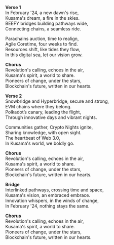 **Verse 1**\
In February '24, a new dawn's rise,\
Kusama's dream, a fire in the skies.\
BEEFY bridges building pathways wide,\
Connecting chains, a seamless ride.

Parachains auction, time to realign,\
Agile Coretime, four weeks to find.\
Resources shift, like tides they flow,\
In this digital sea, let our vision grow.

**Chorus**\
Revolution's calling, echoes in the air,\
Kusama's spirit, a world to share.\
Pioneers of change, under the stars,\
Blockchain's future, written in our hearts.

**Verse 2**\
Snowbridge and Hyperbridge, secure and strong,\
EVM chains where they belong.\
Polkadot’s canary, leading the flight,\
Through innovative days and vibrant nights.

Communities gather, Crypto Nights ignite,\
Sharing knowledge, with open sight.\
The heartbeat of Web 3.0,\
In Kusama's world, we boldly go.

**Chorus**\
Revolution's calling, echoes in the air,\
Kusama's spirit, a world to share.\
Pioneers of change, under the stars,\
Blockchain's future, written in our hearts.

**Bridge**\
Interlinked pathways, crossing time and space,\
Kusama's vision, an embraced embrace.\
Innovation whispers, in the winds of change,\
In February '24, nothing stays the same.

**Chorus**\
Revolution's calling, echoes in the air,\
Kusama's spirit, a world to share.\
Pioneers of change, under the stars,\
Blockchain's future, written in our hearts.

